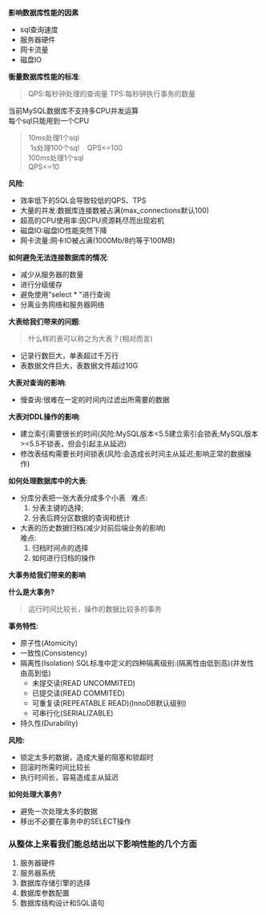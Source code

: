 **影响数据库性能的因素**
- sql查询速度
- 服务器硬件
- 网卡流量
- 磁盘IO

**衡量数据库性能的标准**:
> QPS:每秒钟处理的查询量  TPS:每秒钟执行事务的数量

当前MySQL数据库不支持多CPU并发运算  
每个sql只能用到一个CPU

> 10ms处理1个sql  
  1s处理100个sql  
  QPS<=100  
  100ms处理1个sql  
  QPS<=10

**风险**:
- 效率低下的SQL会导致较低的QPS、TPS
- 大量的并发:数据库连接数被占满(max_connections默认100)
- 超高的CPU使用率:因CPU资源耗尽而出现宕机
- 磁盘IO:磁盘IO性能突然下降
- 网卡流量:网卡IO被占满(1000Mb/8约等于100MB)

**如何避免无法连接数据库的情况**:
- 减少从服务器的数量
- 进行分级缓存
- 避免使用"select * "进行查询
- 分离业务网络和服务器网络

**大表给我们带来的问题**:
> 什么样的表可以称之为大表？(相对而言)
  - 记录行数巨大，单表超过千万行
  - 表数据文件巨大，表数据文件超过10G

**大表对查询的影响**:
- 慢查询:很难在一定的时间内过滤出所需要的数据

**大表对DDL操作的影响**:  
- 建立索引需要很长的时间(风险:MySQL版本<5.5建立索引会锁表;MySQL版本>=5.5不锁表，但会引起主从延迟)
- 修改表结构需要长时间锁表(风险:会造成长时间主从延迟;影响正常的数据操作)

**如何处理数据库中的大表**:
- 分库分表把一张大表分成多个小表  
  难点:  
    1. 分表主键的选择;
    2. 分表后跨分区数据的查询和统计
- 大表的历史数据归档(减少对前后端业务的影响)  
  难点:  
    1. 归档时间点的选择
    2. 如何进行归档的操作

**大事务给我们带来的影响**

**什么是大事务?**
> 运行时间比较长，操作的数据比较多的事务

**事务特性**:
- 原子性(Atomicity)
- 一致性(Consistency)
- 隔离性(Isolation)
  SQL标准中定义的四种隔离级别:(隔离性由低到高)(并发性由高到低)  
    - 未提交读(READ UNCOMMITED)
    - 已提交读(READ  COMMITED)
    - 可重复读(REPEATABLE READ)(InnoDB默认级别)
    - 可串行化(SERIALIZABLE)
- 持久性(Durability)
 
 **风险:**
- 锁定太多的数据，造成大量的阻塞和锁超时
- 回滚时所需时间比较长
- 执行时间长，容易造成主从延迟

**如何处理大事务?**  
 - 避免一次处理太多的数据
 - 移出不必要在事务中的SELECT操作
  
### 从整体上来看我们能总结出以下影响性能的几个方面
  1. 服务器硬件
  2. 服务器系统
  3. 数据库存储引擎的选择
  4. 数据库参数配置
  5. 数据库结构设计和SQL语句
